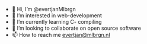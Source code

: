 - 👋 Hi, I’m @evertjanMlbrgn
- 👀 I’m interested in web-development
- 🌱 I’m currently learning C- compiling
- 💞️ I’m looking to collaborate on open source software
- 📫 How to reach me evertjan@mlbrgn.nl

<!---
evertjanMlbrgn/evertjanMlbrgn is a ✨ special ✨ repository because its `README.md` (this file) appears on your GitHub profile.
You can click the Preview link to take a look at your changes.
--->
